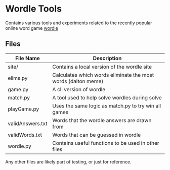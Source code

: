 # Wordle Tools
Contains various tools and experiments related to the recently popular online word game [wordle](https://www.powerlanguage.co.uk/wordle/)

## Files

 
| File Name        | Description                                                           |
| ---------------- | ----------------------------------------------------------------------|
| site/            | Contains a local version of the wordle site                           |
| elims.py         | Calculates which words eliminate the most words (dalton meme)         |
| game.py          | A cli version of wordle                                               |
| match.py         | A tool used to help solve wordles during solve                        |
| playGame.py      | Uses the same logic as match.py to try win all games                  |
| validAnswers.txt | Words that the wordle answers are drawn from                          |
| validWords.txt   | Words that can be guessed in wordle                                   |
| wordle.py        | Contains useful functions to be used in other files                   |

Any other files are likely part of testing, or just for reference.

